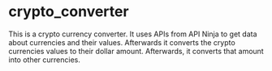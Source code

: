 # crypto_converter

This is a crypto currency converter. It uses APIs from API Ninja to get data about currencies and their values. Afterwards it converts the crypto currencies values to their dollar amount. Afterwards, it converts that amount into other currencies.
